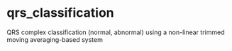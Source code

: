 # qrs_classification
QRS complex classification (normal, abnormal) using a non-linear trimmed moving averaging-based system
